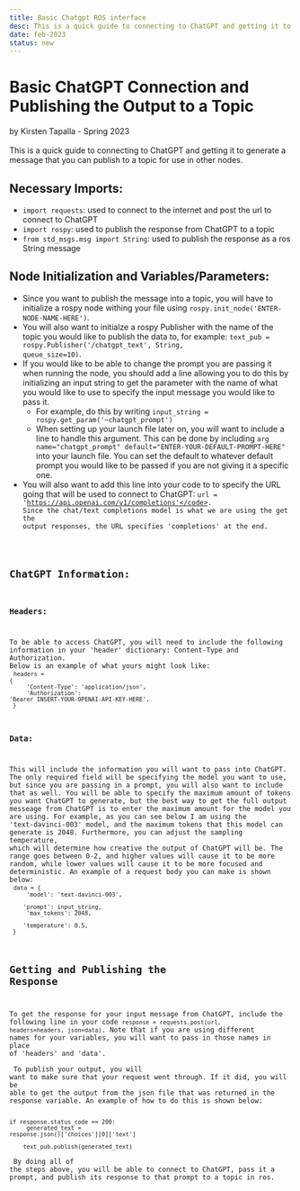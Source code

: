 ```yaml
---
title: Basic Chatgpt ROS interface
desc: This is a quick guide to connecting to ChatGPT and getting it to generate a message that you can publish to a topic for use in other nodes. <br/>
date: feb-2023
status: new
---
```


# Basic ChatGPT Connection and Publishing the Output to a Topic
by Kirsten Tapalla - Spring 2023 <br/><br/>
This is a quick guide to connecting to ChatGPT and getting it to generate a message that you can publish to a topic for use in other nodes. <br/>

## Necessary Imports:
- <code>import requests</code>: used to connect to the internet and post the url to connect to ChatGPT
- <code>import rospy</code>: used to publish the response from ChatGPT to a topic
- <code>from std_msgs.msg import String</code>: used to publish the response as a ros String message 

## Node Initialization and Variables/Parameters: 
- Since you want to publish the message into a topic, you will have to initialize a rospy node withing your file using <code>rospy.init_node('ENTER-NODE-NAME-HERE')</code>. 
- You will also want to initialze a rospy Publisher with the name of the topic you would like to publish the data to, for example: <code>text_pub = rospy.Publisher('/chatgpt_text', String, queue_size=10)</code>. 
- If you would like to be able to change the prompt you are passing it when running the node, you should add a line allowing you to do this by initializing an input string to get the parameter with the name of what you would like to use to specify the input message you would like to pass it. 
    - For example, do this by writing <code>input_string = rospy.get_param('~chatgpt_prompt')</code>
    - When setting up your launch file later on, you will want to include a line to handle this argument. This can be done by including <code>arg name="chatgpt_prompt" default="ENTER-YOUR-DEFAULT-PROMPT-HERE"</code> into your launch file. You can set the default to whatever default prompt you would like to be passed if you are not giving it a specific one. 
- You will also want to add this line into your code to to specify the URL going that will be used to connect to ChatGPT: <code>url = 'https://api.openai.com/v1/completions'</code>. Since the chat/text completions model is what we are using the get the output responses, the URL specifies 'completions' at the end.

## ChatGPT Information: 
### Headers: 
To be able to access ChatGPT, you will need to include the following information in your 'header' dictionary: Content-Type and Authorization. Below is an example of what yours might look like:<br/>
<code>headers = {<br/>
&nbsp;&nbsp;&nbsp;&nbsp;'Content-Type': 'application/json',<br/>
&nbsp;&nbsp;&nbsp;&nbsp;'Authorization': 'Bearer INSERT-YOUR-OPENAI-API-KEY-HERE',<br/>
}</code><br/>

### Data: 
This will include the information you will want to pass into ChatGPT. The only required field will be specifying the model you want to use, but since you are passing in a prompt, you will also want to include that as well. You will be able to specify the maximum amount of tokens you want ChatGPT to generate, but the best way to get the full output messeage from ChatGPT is to enter the maximum amount for the model you are using. For example, as you can see below I am using the 'text-davinci-003' model, and the maximum tokens that this model can generate is 2048. Furthermore, you can adjust the sampling temperature, which will determine how creative the output of ChatGPT will be. The range goes between 0-2, and higher values will cause it to be more random, while lower values will cause it to be more focused and deterministic. An example of a request body you can make is shown below:<br/>
<code>data = {<br/>
&nbsp;&nbsp;&nbsp;&nbsp;'model': 'text-davinci-003',<br/>
&nbsp;&nbsp;&nbsp;&nbsp;'prompt': input_string,<br/>
&nbsp;&nbsp;&nbsp;&nbsp;'max_tokens': 2048,<br/>
&nbsp;&nbsp;&nbsp;&nbsp;'temperature': 0.5,<br/>
}</code><br/>

## Getting and Publishing the Response
To get the response for your input message from ChatGPT, include the following line in your code <code>response = requests.post(url, headers=headers, json=data)</code>. Note that if you are using different names for your variables, you will want to pass in those names in place of 'headers' and 'data'. <br/><br/>
To publish your output, you will want to make sure that your request went through. If it did, you will be able to get the output from the json file that was returned in the response variable. An example of how to do this is shown below: <br/>
<code><br/>if response.status_code == 200:<br/>
&nbsp;&nbsp;&nbsp;&nbsp;generated_text = response.json()['choices'][0]['text']<br/>
&nbsp;&nbsp;&nbsp;&nbsp;text_pub.publish(generated_text)</code><br/><br/>
By doing all of the steps above, you will be able to connect to ChatGPT, pass it a prompt, and publish its response to that prompt to a topic in ros. 